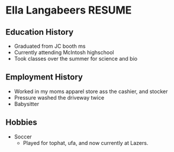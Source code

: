 # Ella Langabeers RESUME

## Education History
- Graduated from JC booth ms
- Currently attending McIntosh highschool
- Took classes over the summer for science and bio

## Employment History
- Worked in my moms apparel store ass the cashier, and stocker
- Pressure washed the driveway twice
- Babysitter

## Hobbies
- Soccer 
  - Played for tophat, ufa, and now currently at Lazers.
